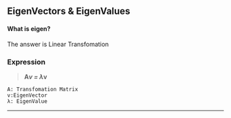 ## EigenVectors & EigenValues

#### What is eigen?

The answer is Linear Transfomation


### Expression
> __A*v = λ*v__
```
A: Transfomation Matrix
v:EigenVector
λ: EigenValue
```
---

